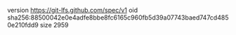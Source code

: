 version https://git-lfs.github.com/spec/v1
oid sha256:88500042e0e4adfe8bbe8fc6165c960fb5d39a07743baed747cd4850e210fdd9
size 2959

